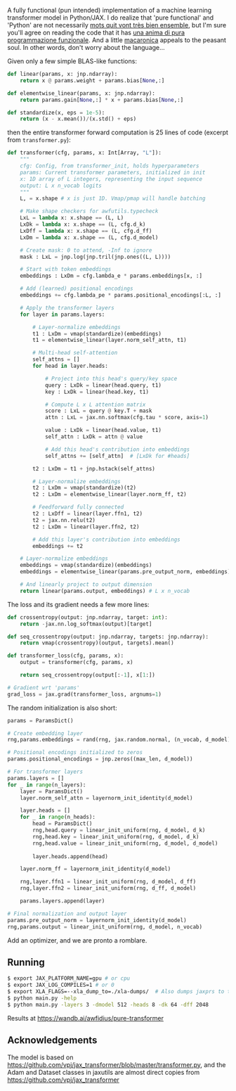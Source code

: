 A fully functional (pun intended) implementation of a machine learning transformer model in Python/JAX.  I do realize that 'pure functional' and 'Python' are not necessarily [mots quit vont très bien ensemble](https://forum.wordreference.com/threads/sont-les-mots-qui-vont-tr%C3%A8s-bien-ensemble.1832510/), but I'm sure you'll agree on reading the code that it has [una anima di pura programmazione funzionale](https://jax.readthedocs.io/en/latest/notebooks/Common_Gotchas_in_JAX.html).  And a little [macaronica](https://en.wikipedia.org/wiki/Macaronic_language) appeals to the peasant soul.  In other words, don't worry about the language... 

Given only a few simple BLAS-like functions:
```python
def linear(params, x: jnp.ndarray):
    return x @ params.weight + params.bias[None,:]

def elementwise_linear(params, x: jnp.ndarray):
    return params.gain[None,:] * x + params.bias[None,:]

def standardize(x, eps = 1e-5):
    return (x - x.mean())/(x.std() + eps)
```
then the entire transformer forward computation is 25 lines of code (excerpt from `transformer.py`):
```python
def transformer(cfg, params, x: Int[Array, "L"]):
    """
    cfg: Config, from transformer_init, holds hyperparameters
    params: Current transformer parameters, initialized in init
    x: 1D array of L integers, representing the input sequence
    output: L x n_vocab logits
    """
    L, = x.shape # x is just 1D. Vmap/pmap will handle batching

    # Make shape checkers for awfutils.typecheck
    LxL = lambda x: x.shape == (L, L)
    LxDk = lambda x: x.shape == (L, cfg.d_k)
    LxDff = lambda x: x.shape == (L, cfg.d_ff)
    LxDm = lambda x: x.shape == (L, cfg.d_model)

    # Create mask: 0 to attend, -Inf to ignore
    mask : LxL = jnp.log(jnp.tril(jnp.ones((L, L))))

    # Start with token embeddings
    embeddings : LxDm = cfg.lambda_e * params.embeddings[x, :]

    # Add (learned) positional encodings
    embeddings += cfg.lambda_pe * params.positional_encodings[:L, :]

    # Apply the transformer layers
    for layer in params.layers:

        # Layer-normalize embeddings
        t1 : LxDm = vmap(standardize)(embeddings)
        t1 = elementwise_linear(layer.norm_self_attn, t1)

        # Multi-head self-attention
        self_attns = []
        for head in layer.heads:

            # Project into this head's query/key space
            query : LxDk = linear(head.query, t1)
            key : LxDk = linear(head.key, t1)

            # Compute L x L attention matrix
            score : LxL = query @ key.T + mask
            attn : LxL = jax.nn.softmax(cfg.tau * score, axis=1)

            value : LxDk = linear(head.value, t1)
            self_attn : LxDk = attn @ value

            # Add this head's contribution into embeddings
            self_attns += [self_attn]  # [LxDk for #heads]

        t2 : LxDm = t1 + jnp.hstack(self_attns)

        # Layer-normalize embeddings
        t2 : LxDm = vmap(standardize)(t2)
        t2 : LxDm = elementwise_linear(layer.norm_ff, t2)

        # Feedforward fully connected
        t2 : LxDff = linear(layer.ffn1, t2)
        t2 = jax.nn.relu(t2)
        t2 : LxDm = linear(layer.ffn2, t2)

        # Add this layer's contribution into embeddings
        embeddings += t2

    # Layer-normalize embeddings
    embeddings = vmap(standardize)(embeddings)
    embeddings = elementwise_linear(params.pre_output_norm, embeddings)

    # And linearly project to output dimension
    return linear(params.output, embeddings) # L x n_vocab 
```

The loss and its gradient needs a few more lines:
```python
def crossentropy(output: jnp.ndarray, target: int):
    return -jax.nn.log_softmax(output)[target]

def seq_crossentropy(output: jnp.ndarray, targets: jnp.ndarray):
    return vmap(crossentropy)(output, targets).mean()

def transformer_loss(cfg, params, x):
    output = transformer(cfg, params, x)

    return seq_crossentropy(output[:-1], x[1:])

# Gradient wrt 'params'
grad_loss = jax.grad(transformer_loss, argnums=1)
```

The random initialization is also short:
```python
params = ParamsDict()

# Create embedding layer
rng,params.embeddings = rand(rng, jax.random.normal, (n_vocab, d_model))

# Positional encodings initialized to zeros
params.positional_encodings = jnp.zeros((max_len, d_model))

# For transformer layers
params.layers = []
for _ in range(n_layers):
    layer = ParamsDict()
    layer.norm_self_attn = layernorm_init_identity(d_model)

    layer.heads = []
    for _ in range(n_heads):
        head = ParamsDict()
        rng,head.query = linear_init_uniform(rng, d_model, d_k)
        rng,head.key = linear_init_uniform(rng, d_model, d_k)
        rng,head.value = linear_init_uniform(rng, d_model, d_model)
        
        layer.heads.append(head)

    layer.norm_ff = layernorm_init_identity(d_model)

    rng,layer.ffn1 = linear_init_uniform(rng, d_model, d_ff)
    rng,layer.ffn2 = linear_init_uniform(rng, d_ff, d_model)

    params.layers.append(layer)

# Final normalization and output layer
params.pre_output_norm = layernorm_init_identity(d_model)
rng,params.output = linear_init_uniform(rng, d_model, n_vocab)
```

Add an optimizer, and we are pronto a romblare.

## Running
```sh
$ export JAX_PLATFORM_NAME=gpu # or cpu
$ export JAX_LOG_COMPILES=1 # or 0
$ export XLA_FLAGS=--xla_dump_to=./xla-dumps/  # Also dumps jaxprs to this folder
$ python main.py -help
$ python main.py -layers 3 -dmodel 512 -heads 8 -dk 64 -dff 2048 
```

Results at https://wandb.ai/awfidius/pure-transformer

## Acknowledgements

The model is based on https://github.com/vpj/jax_transformer/blob/master/transformer.py, and the Adam and Dataset 
classes in jaxutils are almost direct copies from https://github.com/vpj/jax_transformer
